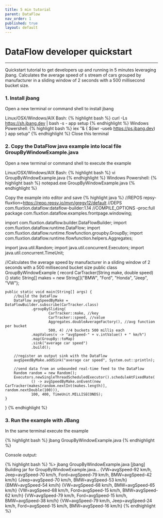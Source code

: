 ```yaml
---
title: 5 min tutorial
parent: DataFlow
nav_order: 1
published: true
layout: default
---
```

# DataFlow developer quickstart
---

Quickstart tutorial to get developers up and running in 5 minutes leveraging jbang. Calculates the average speed 
of s stream of cars grouped by manufacturer in a sliding window of 2 seconds with a 500 millisecond bucket size.

### 1.  Install jbang 
Open a new terminal or command shell to install jbang

Linux/OSX/Windows/AIX Bash:
{% highlight bash %} curl -Ls https://sh.jbang.dev | bash -s - app setup {% endhighlight %}
Windows Powershell:
{% highlight bash %} iex "& { $(iwr -useb https://ps.jbang.dev) } app setup" {% endhighlight %}
Close this terminal

### 2.  Copy the DataFlow java example into local file GroupByWindowExample.java
Open a new terminal or command shell to execute the example

Linux/OSX/Windows/AIX Bash:
{% highlight bash %} vi GroupByWindowExample.java {% endhighlight %}
Windows Powershell:
{% highlight bash %} notepad.exe GroupByWindowExample.java {% endhighlight %}

Copy the example into editor and save
{% highlight java %}
//REPOS repsy-fluxtion=https://repo.repsy.io/mvn/gregv12/default
//DEPS com.fluxtion.dataflow:dataflow-builder:1.14
//COMPILE_OPTIONS -proc:full
package com.fluxtion.dataflow.examples.frontpage.windowing;

import com.fluxtion.dataflow.builder.DataFlowBuilder;
import com.fluxtion.dataflow.runtime.DataFlow;
import com.fluxtion.dataflow.runtime.flowfunction.groupby.GroupBy;
import com.fluxtion.dataflow.runtime.flowfunction.helpers.Aggregates;

import java.util.Random;
import java.util.concurrent.Executors;
import java.util.concurrent.TimeUnit;

//Calculates the average speed by manufacturer in a sliding window of 2 seconds with a 500 millisecond bucket size
public class GroupByWindowExample {
record CarTracker(String make, double speed) {}
static String[] makes = new String[]{"BMW", "Ford", "Honda", "Jeep", "VW"};

    public static void main(String[] args) {
        //build the DataFlow
        DataFlow avgSpeedByMake = DataFlowBuilder.subscribe(CarTracker.class)
                .groupBySliding(
                        CarTracker::make, //key
                        CarTracker::speed, //value
                        Aggregates.doubleAverageFactory(), //avg function per bucket
                        500, 4) //4 buckets 500 millis each
                .mapValues(v -> "avgSpeed-" + v.intValue() + " km/h")
                .map(GroupBy::toMap)
                .sink("average car speed")
                .build();

        //register an output sink with the DataFlow
        avgSpeedByMake.addSink("average car speed", System.out::println);

        //send data from an unbounded real-time feed to the DataFlow
        Random random = new Random();
        Executors.newSingleThreadScheduledExecutor().scheduleAtFixedRate(
                () -> avgSpeedByMake.onEvent(new CarTracker(makes[random.nextInt(makes.length)], random.nextDouble(100))),
                100, 400, TimeUnit.MILLISECONDS);
    }
}
{% endhighlight %}

### 3. Run the example with JBang
In the same terminal execute the example

{% highlight bash %}
jbang GroupByWindowExample.java
{% endhighlight %}

Console output: 

{% highlight bash %}
%> jbang GroupByWindowExample.java
[jbang] Building jar for GroupByWindowExample.java...
{VW=avgSpeed-92 km/h, Jeep=avgSpeed-70 km/h, Ford=avgSpeed-79 km/h, BMW=avgSpeed-42 km/h}
{Jeep=avgSpeed-70 km/h, BMW=avgSpeed-53 km/h}
{BMW=avgSpeed-54 km/h}
{VW=avgSpeed-68 km/h, BMW=avgSpeed-65 km/h}
{VW=avgSpeed-68 km/h, Ford=avgSpeed-15 km/h, BMW=avgSpeed-62 km/h}
{VW=avgSpeed-79 km/h, Ford=avgSpeed-15 km/h, BMW=avgSpeed-38 km/h}
{VW=avgSpeed-79 km/h, Jeep=avgSpeed-24 km/h, Ford=avgSpeed-15 km/h, BMW=avgSpeed-16 km/h}
{% endhighlight %}